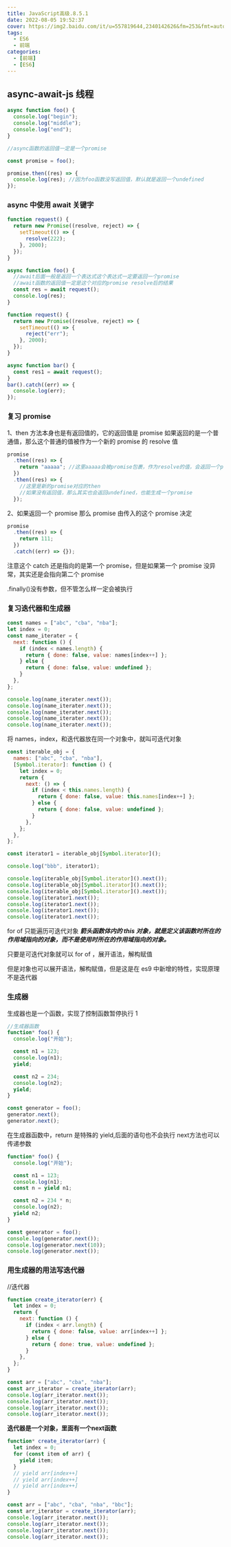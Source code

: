 ```yaml
---
title: JavaScript高级.8.5.1
date: 2022-08-05 19:52:37
cover: https://img2.baidu.com/it/u=557819644,2340142626&fm=253&fmt=auto&a=138&f=JEG?w=1000&h=500
tags:
  - ES6
  - 前端
categories:
  - [前端]
  - [ES6]
---
```


## async-await-js 线程

```javascript
async function foo() {
  console.log("begin");
  console.log("middle");
  console.log("end");
}

//async函数的返回值一定是一个promise

const promise = foo();

promise.then((res) => {
  console.log(res); //因为foo函数没写返回值，默认就是返回一个undefined
});
```

### async 中使用 await 关键字

```javascript
function request() {
  return new Promise((resolve, reject) => {
    setTimeout(() => {
      resolve(222);
    }, 2000);
  });
}

async function foo() {
  //await后面一般是返回一个表达式这个表达式一定要返回一个promise
  //await函数的返回值一定是这个对应的promise resolve后的结果
  const res = await request();
  console.log(res);
}
```

```javascript
function request() {
  return new Promise((resolve, reject) => {
    setTimeout(() => {
      reject("err");
    }, 2000);
  });
}

async function bar() {
  const res1 = await request();
}
bar().catch((err) => {
  console.log(err);
});
```

### 复习 promise

1、then 方法本身也是有返回值的，它的返回值是 promise
如果返回的是一个普通值，那么这个普通的值被作为一个新的 promise 的 resolve 值

<!-- more -->

```javascript
promise
  .then((res) => {
    return "aaaaa"; //这里aaaaa会被promise包裹，作为resolve的值，会返回一个promise
  })
  .then((res) => {
    //这里是新的promise对应的then
    //如果没有返回值，那么其实也会返回undefined，也能生成一个promise
  });
```

2、如果返回一个 promise
那么 promise 由传入的这个 promise 决定

```javascript
promise
  .then((res) => {
    return 111;
  })
  .catch((err) => {});
```

注意这个 catch 还是指向的是第一个 promise，但是如果第一个 promise 没异常，其实还是会指向第二个 promise

.finally()没有参数，但不管怎么样一定会被执行

### 复习迭代器和生成器

```javascript
const names = ["abc", "cba", "nba"];
let index = 0;
const name_iterater = {
  next: function () {
    if (index < names.length) {
      return { done: false, value: names[index++] };
    } else {
      return { done: false, value: undefined };
    }
  },
};

console.log(name_iterater.next());
console.log(name_iterater.next());
console.log(name_iterater.next());
console.log(name_iterater.next());
console.log(name_iterater.next());
```

将 names，index，和迭代器放在同一个对象中，就叫可迭代对象

```javascript
const iterable_obj = {
  names: ["abc", "cba", "nba"],
  [Symbol.iterator]: function () {
    let index = 0;
    return {
      next: () => {
        if (index < this.names.length) {
          return { done: false, value: this.names[index++] };
        } else {
          return { done: false, value: undefined };
        }
      },
    };
  },
};

const iterator1 = iterable_obj[Symbol.iterator]();

console.log("bbb", iterator1);

console.log(iterable_obj[Symbol.iterator]().next());
console.log(iterable_obj[Symbol.iterator]().next());
console.log(iterable_obj[Symbol.iterator]().next());
console.log(iterator1.next());
console.log(iterator1.next());
console.log(iterator1.next());
console.log(iterator1.next());
```

for of 只能遍历可迭代对象
**_箭头函数体内的 this 对象，就是定义该函数时所在的作用域指向的对象，而不是使用时所在的作用域指向的对象。_**

只要是可迭代对象就可以 for of ，展开语法，解构赋值

但是对象也可以展开语法，解构赋值，但是这是在 es9 中新增的特性，实现原理不是迭代器

### 生成器

生成器也是一个函数，实现了控制函数暂停执行 1

```javascript
//生成器函数
function* foo() {
  console.log("开始");

  const n1 = 123;
  console.log(n1);
  yield;

  const n2 = 234;
  console.log(n2);
  yield;
}

const generator = foo();
generator.next();
generator.next();
```

在生成器函数中，return 是特殊的 yield,后面的语句也不会执行
next方法也可以传递参数
```javascript
function* foo() {
  console.log("开始");

  const n1 = 123;
  console.log(n1);
  const n = yield n1;

  const n2 = 234 * n;
  console.log(n2);
  yield n2;
}

const generator = foo();
console.log(generator.next());
console.log(generator.next(10));
console.log(generator.next());
```

### 用生成器的用法写迭代器
//迭代器
```javascript
function create_iterator(err) {
  let index = 0;
  return {
    next: function () {
      if (index < arr.length) {
        return { done: false, value: arr[index++] };
      } else {
        return { done: true, value: undefined };
      }
    },
  };
}

const arr = ["abc", "cba", "nba"];
const arr_iterator = create_iterator(arr);
console.log(arr_iterator.next());
console.log(arr_iterator.next());
console.log(arr_iterator.next());
console.log(arr_iterator.next());
```
**迭代器是一个对象，里面有一个next函数**

```javascript
function* create_iterator(arr) {
  let index = 0;
  for (const item of arr) {
    yield item;
  }
  // yield arr[index++]
  // yield arr[index++]
  // yield arr[index++]
}

const arr = ["abc", "cba", "nba", "bbc"];
const arr_iterator = create_iterator(arr);
console.log(arr_iterator.next());
console.log(arr_iterator.next());
console.log(arr_iterator.next());
console.log(arr_iterator.next());
```

